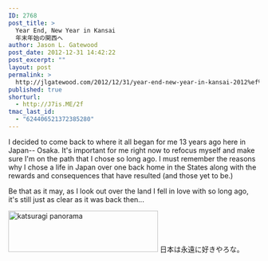 ```yaml
---
ID: 2768
post_title: >
  Year End, New Year in Kansai
  年末年始の関西へ
author: Jason L. Gatewood
post_date: 2012-12-31 14:42:22
post_excerpt: ""
layout: post
permalink: >
  http://jlgatewood.com/2012/12/31/year-end-new-year-in-kansai-2012%ef%bd%a52013/
published: true
shorturl:
  - http://J7is.ME/2f
tmac_last_id:
  - "624406521372385280"
---
```

I decided to come back to where it all began for me 13 years ago here in Japan-- Osaka. It's important for me right now to refocus myself and make sure I'm on the path that I chose so long ago. I must remember the reasons why I chose a life in Japan over one back home in the States along with the rewards and consequences that have resulted (and those yet to be.) 

Be that as it may, as I look out over the land I fell in love with so long ago, it's still just as clear as it was back then...

<img src="http://jlgatewood.com.previewdns.com/wp-content/uploads/2012/12/PIC000408-300x83.jpg" alt="katsuragi panorama" width="300" height="83" class="alignleft size-medium wp-image-2771" />
日本は永遠に好きやろな。